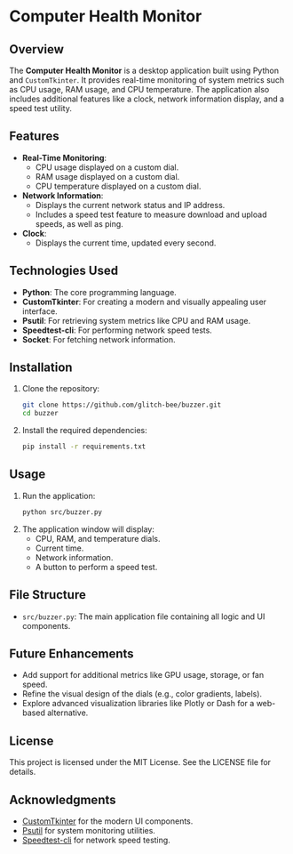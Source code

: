 # Computer Health Monitor

## Overview
The **Computer Health Monitor** is a desktop application built using Python and `CustomTkinter`. It provides real-time monitoring of system metrics such as CPU usage, RAM usage, and CPU temperature. The application also includes additional features like a clock, network information display, and a speed test utility.

## Features
- **Real-Time Monitoring**:
  - CPU usage displayed on a custom dial.
  - RAM usage displayed on a custom dial.
  - CPU temperature displayed on a custom dial.
- **Network Information**:
  - Displays the current network status and IP address.
  - Includes a speed test feature to measure download and upload speeds, as well as ping.
- **Clock**:
  - Displays the current time, updated every second.

## Technologies Used
- **Python**: The core programming language.
- **CustomTkinter**: For creating a modern and visually appealing user interface.
- **Psutil**: For retrieving system metrics like CPU and RAM usage.
- **Speedtest-cli**: For performing network speed tests.
- **Socket**: For fetching network information.

## Installation
1. Clone the repository:
   ```bash
   git clone https://github.com/glitch-bee/buzzer.git
   cd buzzer
   ```
2. Install the required dependencies:
   ```bash
   pip install -r requirements.txt
   ```

## Usage
1. Run the application:
   ```bash
   python src/buzzer.py
   ```
2. The application window will display:
   - CPU, RAM, and temperature dials.
   - Current time.
   - Network information.
   - A button to perform a speed test.

## File Structure
- `src/buzzer.py`: The main application file containing all logic and UI components.

## Future Enhancements
- Add support for additional metrics like GPU usage, storage, or fan speed.
- Refine the visual design of the dials (e.g., color gradients, labels).
- Explore advanced visualization libraries like Plotly or Dash for a web-based alternative.

## License
This project is licensed under the MIT License. See the LICENSE file for details.

## Acknowledgments
- [CustomTkinter](https://github.com/TomSchimansky/CustomTkinter) for the modern UI components.
- [Psutil](https://github.com/giampaolo/psutil) for system monitoring utilities.
- [Speedtest-cli](https://github.com/sivel/speedtest-cli) for network speed testing.
